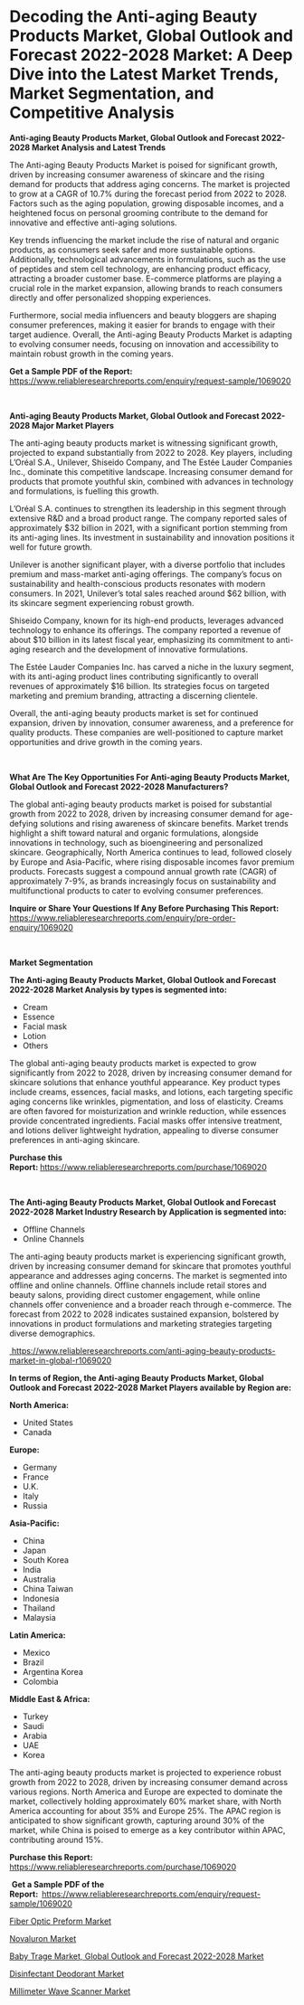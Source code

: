 <p><h1>Decoding the Anti-aging Beauty Products Market, Global Outlook and Forecast 2022-2028 Market: A Deep Dive into the Latest Market Trends, Market Segmentation, and Competitive Analysis</h1></p><p><strong>Anti-aging Beauty Products Market, Global Outlook and Forecast 2022-2028 Market Analysis and Latest Trends</strong></p>
<p><p>The Anti-aging Beauty Products Market is poised for significant growth, driven by increasing consumer awareness of skincare and the rising demand for products that address aging concerns. The market is projected to grow at a CAGR of 10.7% during the forecast period from 2022 to 2028. Factors such as the aging population, growing disposable incomes, and a heightened focus on personal grooming contribute to the demand for innovative and effective anti-aging solutions.</p><p>Key trends influencing the market include the rise of natural and organic products, as consumers seek safer and more sustainable options. Additionally, technological advancements in formulations, such as the use of peptides and stem cell technology, are enhancing product efficacy, attracting a broader customer base. E-commerce platforms are playing a crucial role in the market expansion, allowing brands to reach consumers directly and offer personalized shopping experiences.</p><p>Furthermore, social media influencers and beauty bloggers are shaping consumer preferences, making it easier for brands to engage with their target audience. Overall, the Anti-aging Beauty Products Market is adapting to evolving consumer needs, focusing on innovation and accessibility to maintain robust growth in the coming years.</p></p>
<p><strong>Get a Sample PDF of the Report:&nbsp;</strong> <a href="https://www.reliableresearchreports.com/enquiry/request-sample/1069020">https://www.reliableresearchreports.com/enquiry/request-sample/1069020</a></p>
<p>&nbsp;</p>
<p><strong>Anti-aging Beauty Products Market, Global Outlook and Forecast 2022-2028 Major Market Players</strong></p>
<p><p>The anti-aging beauty products market is witnessing significant growth, projected to expand substantially from 2022 to 2028. Key players, including L’Oréal S.A., Unilever, Shiseido Company, and The Estée Lauder Companies Inc., dominate this competitive landscape. Increasing consumer demand for products that promote youthful skin, combined with advances in technology and formulations, is fuelling this growth.</p><p>L’Oréal S.A. continues to strengthen its leadership in this segment through extensive R&D and a broad product range. The company reported sales of approximately $32 billion in 2021, with a significant portion stemming from its anti-aging lines. Its investment in sustainability and innovation positions it well for future growth.</p><p>Unilever is another significant player, with a diverse portfolio that includes premium and mass-market anti-aging offerings. The company’s focus on sustainability and health-conscious products resonates with modern consumers. In 2021, Unilever’s total sales reached around $62 billion, with its skincare segment experiencing robust growth.</p><p>Shiseido Company, known for its high-end products, leverages advanced technology to enhance its offerings. The company reported a revenue of about $10 billion in its latest fiscal year, emphasizing its commitment to anti-aging research and the development of innovative formulations.</p><p>The Estée Lauder Companies Inc. has carved a niche in the luxury segment, with its anti-aging product lines contributing significantly to overall revenues of approximately $16 billion. Its strategies focus on targeted marketing and premium branding, attracting a discerning clientele.</p><p>Overall, the anti-aging beauty products market is set for continued expansion, driven by innovation, consumer awareness, and a preference for quality products. These companies are well-positioned to capture market opportunities and drive growth in the coming years.</p></p>
<p>&nbsp;</p>
<p><strong>What Are The Key Opportunities For Anti-aging Beauty Products Market, Global Outlook and Forecast 2022-2028 Manufacturers?</strong></p>
<p><p>The global anti-aging beauty products market is poised for substantial growth from 2022 to 2028, driven by increasing consumer demand for age-defying solutions and rising awareness of skincare benefits. Market trends highlight a shift toward natural and organic formulations, alongside innovations in technology, such as bioengineering and personalized skincare. Geographically, North America continues to lead, followed closely by Europe and Asia-Pacific, where rising disposable incomes favor premium products. Forecasts suggest a compound annual growth rate (CAGR) of approximately 7-9%, as brands increasingly focus on sustainability and multifunctional products to cater to evolving consumer preferences.</p></p>
<p><strong>Inquire or Share Your Questions If Any Before Purchasing This Report:</strong> <a href="https://www.reliableresearchreports.com/enquiry/pre-order-enquiry/1069020">https://www.reliableresearchreports.com/enquiry/pre-order-enquiry/1069020</a></p>
<p>&nbsp;</p>
<p><strong>Market Segmentation</strong></p>
<p><strong>The Anti-aging Beauty Products Market, Global Outlook and Forecast 2022-2028 Market Analysis by types is segmented into:</strong></p>
<p><ul><li>Cream</li><li>Essence</li><li>Facial mask</li><li>Lotion</li><li>Others</li></ul></p>
<p><p>The global anti-aging beauty products market is expected to grow significantly from 2022 to 2028, driven by increasing consumer demand for skincare solutions that enhance youthful appearance. Key product types include creams, essences, facial masks, and lotions, each targeting specific aging concerns like wrinkles, pigmentation, and loss of elasticity. Creams are often favored for moisturization and wrinkle reduction, while essences provide concentrated ingredients. Facial masks offer intensive treatment, and lotions deliver lightweight hydration, appealing to diverse consumer preferences in anti-aging skincare.</p></p>
<p><strong>Purchase this Report:&nbsp;</strong><a href="https://www.reliableresearchreports.com/purchase/1069020">https://www.reliableresearchreports.com/purchase/1069020</a></p>
<p>&nbsp;</p>
<p><strong>The Anti-aging Beauty Products Market, Global Outlook and Forecast 2022-2028 Market Industry Research by Application is segmented into:</strong></p>
<p><ul><li>Offline Channels</li><li>Online Channels</li></ul></p>
<p><p>The anti-aging beauty products market is experiencing significant growth, driven by increasing consumer demand for skincare that promotes youthful appearance and addresses aging concerns. The market is segmented into offline and online channels. Offline channels include retail stores and beauty salons, providing direct customer engagement, while online channels offer convenience and a broader reach through e-commerce. The forecast from 2022 to 2028 indicates sustained expansion, bolstered by innovations in product formulations and marketing strategies targeting diverse demographics.</p></p>
<p><a href="https://www.reliableresearchreports.com/anti-aging-beauty-products-market-in-global-r1069020">&nbsp;https://www.reliableresearchreports.com/anti-aging-beauty-products-market-in-global-r1069020</a></p>
<p><strong>In terms of Region, the Anti-aging Beauty Products Market, Global Outlook and Forecast 2022-2028 Market Players available by Region are:</strong></p>
<p>
    <p> <strong> North America: </strong>
        <ul>
            <li>United States</li>
            <li>Canada</li>
        </ul>
        </p> 
    <p> <strong> Europe: </strong>
        <ul>
            <li>Germany</li>
            <li>France</li>
            <li>U.K.</li>
            <li>Italy</li>
            <li>Russia</li>
        </ul>
        </p> 
    <p> <strong> Asia-Pacific: </strong>
        <ul>
            <li>China</li>
            <li>Japan</li>
            <li>South Korea</li>
            <li>India</li>
            <li>Australia</li>
            <li>China Taiwan</li>
            <li>Indonesia</li>
            <li>Thailand</li>
            <li>Malaysia</li>
        </ul>
        </p> 
    <p> <strong> Latin America: </strong>
        <ul>
            <li>Mexico</li>
            <li>Brazil</li>
            <li>Argentina Korea</li>
            <li>Colombia</li>
        </ul>
        </p> 
    <p> <strong> Middle East & Africa: </strong>
        <ul>
            <li>Turkey</li>
            <li>Saudi</li>
            <li>Arabia</li>
            <li>UAE</li>
            <li>Korea</li>
        </ul>
    </p>
    </p>
<p><p>The anti-aging beauty products market is projected to experience robust growth from 2022 to 2028, driven by increasing consumer demand across various regions. North America and Europe are expected to dominate the market, collectively holding approximately 60% market share, with North America accounting for about 35% and Europe 25%. The APAC region is anticipated to show significant growth, capturing around 30% of the market, while China is poised to emerge as a key contributor within APAC, contributing around 15%.</p></p>
<p><strong>Purchase this Report: </strong><a href="https://www.reliableresearchreports.com/purchase/1069020">https://www.reliableresearchreports.com/purchase/1069020</a></p>
<p>&nbsp;<strong>Get a Sample PDF of the Report:&nbsp;&nbsp;</strong><a href="https://www.reliableresearchreports.com/enquiry/request-sample/1069020">https://www.reliableresearchreports.com/enquiry/request-sample/1069020</a></p>
<p><strong></strong></p>
<p><p><a href="https://issuu.com/reportprime-2/docs/fiber-optic-preform-market-size-203_bcf22a3aee42e0">Fiber Optic Preform Market</a></p><p><a href="https://medium.com/@luke.wilson7856/future-ready-strategic-insights-into-the-global-novaluron-market-2024-2031-1e5f2d228575">Novaluron Market</a></p><p><a href="https://github.com/BellAuer/Market-Research-Report-List-1/blob/main/baby-trage-market-global-outlook-and-forecast-2022-2028-market.md">Baby Trage Market, Global Outlook and Forecast 2022-2028 Market</a></p><p><a href="https://issuu.com/reportprime-2/docs/disinfectant-deodorant-market-size-_2d9432558c0bdf">Disinfectant Deodorant Market</a></p><p><a href="https://medium.com/@rontayewer0/the-millimeter-wave-scanner-industry-analysis-report-offers-a-comprehensive-and-current-26300a4a2555">Millimeter Wave Scanner Market</a></p></p>